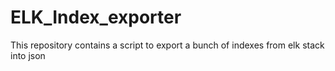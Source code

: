# ELK_Index_exporter
This repository contains a script to export a bunch of indexes from elk stack into json
